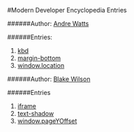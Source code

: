 #Modern Developer Encyclopedia Entries

######Author: [Andre Watts](https://github.com/andrewatts85)

######Entries:

1. [kbd](Encyclopedia-Entries/Watts-Wilson/entries/entry-1.md)
2. [margin-bottom](Encyclopedia-Entries/Watts-Wilson/entries/entry-3.md)
3. [window.location](Encyclopedia-Entries/Watts-Wilson/entries/entry-5.md)

######Author: [Blake Wilson](https://github.com/BlakeSandes)

######Entries

1. [iframe](Encyclopedia-Entries/Watts-Wilson/entries/entry-2.md)
2. [text-shadow](Encyclopedia-Entries/Watts-Wilson/entries/entry-4.md)
3. [window.pageYOffset](Encyclopedia-Entries/Watts-Wilson/entries/entry-6.md)
